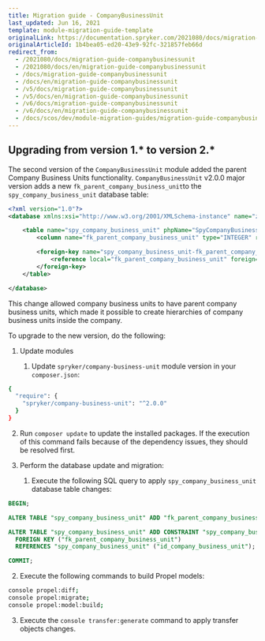 ```yaml
---
title: Migration guide - CompanyBusinessUnit
last_updated: Jun 16, 2021
template: module-migration-guide-template
originalLink: https://documentation.spryker.com/2021080/docs/migration-guide-companybusinessunit
originalArticleId: 1b4bea05-ed20-43e9-92fc-321857feb66d
redirect_from:
  - /2021080/docs/migration-guide-companybusinessunit
  - /2021080/docs/en/migration-guide-companybusinessunit
  - /docs/migration-guide-companybusinessunit
  - /docs/en/migration-guide-companybusinessunit
  - /v5/docs/migration-guide-companybusinessunit
  - /v5/docs/en/migration-guide-companybusinessunit
  - /v6/docs/migration-guide-companybusinessunit
  - /v6/docs/en/migration-guide-companybusinessunit
  - /docs/scos/dev/module-migration-guides/migration-guide-companybusinessunit.html
---
```


## Upgrading from version 1.* to version 2.*

The second version of the `CompanyBusinessUnit` module added the parent Company Business Units functionality.
`CompanyBusinessUnit` v2.0.0 major version adds a new `fk_parent_company_business_unit`to the `spy_company_business_unit` database table:

```xml
<?xml version="1.0"?>
<database xmlns:xsi="http://www.w3.org/2001/XMLSchema-instance" name="zed" xsi:noNamespaceSchemaLocation="http://static.spryker.com/schema-01.xsd" namespace="Orm\Zed\CompanyBusinessUnit\Persistence" package="src.Orm.Zed.CompanyBusinessUnit.Persistence">

    <table name="spy_company_business_unit" phpName="SpyCompanyBusinessUnit" identifierQuoting="true">
        <column name="fk_parent_company_business_unit" type="INTEGER" required="false"/>

        <foreign-key name="spy_company_business_unit-fk_parent_company_business_unit" foreignTable="spy_company_business_unit" phpName="ParentCompanyBusinessUnit" refPhpName="ChildrenCompanyBusinessUnits">
            <reference local="fk_parent_company_business_unit" foreign="id_company_business_unit"/>
        </foreign-key>
    </table>

</database>
```

This change allowed company business units to have parent company business units, which made it possible to create hierarchies of company business units inside the company.

To upgrade to the new version, do the following:

1. Update modules

   1. Update `spryker/company-business-unit` module version in your `composer.json`:
  ```bash
  {
    "require": {
      "spryker/company-business-unit": "^2.0.0"
    }
  }
  ```

   2. Run `composer update` to update the installed packages. If the execution of this command fails because of the dependency issues, they should be resolved first.

2. Perform the database update and migration:

   1. Execute the following SQL query to apply `spy_company_business_unit` database table changes:
  
  ```SQL
  BEGIN;

  ALTER TABLE "spy_company_business_unit" ADD "fk_parent_company_business_unit" INTEGER;

  ALTER TABLE "spy_company_business_unit" ADD CONSTRAINT "spy_company_business_unit-fk_parent_company_business_unit"
    FOREIGN KEY ("fk_parent_company_business_unit")
    REFERENCES "spy_company_business_unit" ("id_company_business_unit");

  COMMIT;
  ```

   2. Execute the following commands to build Propel models:
   
  ```bash
  console propel:diff;
  console propel:migrate;
  console propel:model:build;
  ```

   3.  Execute the `console transfer:generate` command to apply transfer objects changes.

